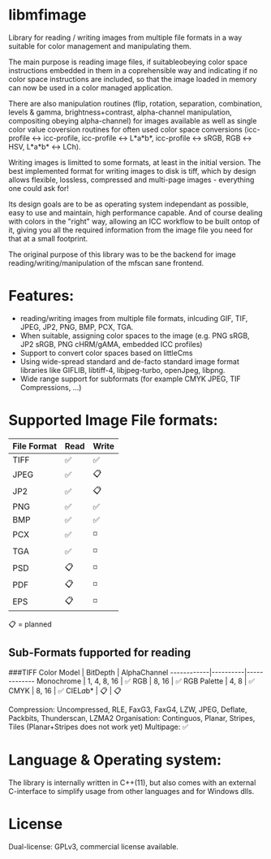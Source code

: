 # libmfimage
Library for reading / writing images from multiple file formats in a way suitable for color management and manipulating them.

The main purpose is reading image files, if suitableobeying color space instructions embedded in them in a coprehensible way and indicating if no color space instructions are included, so that the image loaded in memory can now be used in a color managed application.

There are also manipulation routines (flip, rotation, separation, combination, levels & gamma, brightness+contrast, alpha-channel manipulation, compositing obeying alpha-channel) for images available as well as single color value coversion routines for often used color space conversions (icc-profile ↔ icc-profile, icc-profile ↔ L\*a\*b\*, icc-profile ↔ sRGB, RGB ↔ HSV, L\*a\*b\* ↔ LCh).

Writing images is limitted to some formats, at least in the initial version. The best implemented format for writing images to disk is tiff, which by design allows flexible, lossless, compressed and multi-page images - everything one could ask for!

Its design goals are to be as operating system independant as possible, easy to use and maintain, high performance capable. And of course dealing with colors in the "right" way, allowing an ICC workflow to be built ontop of it, giving you all the required information from the image file you need for that at a small footprint.

The original purpose of this library was to be the backend for image reading/writing/manipulation of the mfscan sane frontend.

# Features:
- reading/writing images from multiple file formats, inlcuding GIF, TIF, JPEG, JP2, PNG, BMP, PCX, TGA.
- When suitable, assigning color spaces to the image (e.g. PNG sRGB, JP2 sRGB, PNG cHRM/gAMA, embedded ICC profiles)
- Support to convert color spaces based on littleCms
- Using wide-spread standard and de-facto standard image format libraries like GIFLIB, libtiff-4, libjpeg-turbo, openJpeg, libpng.
- Wide range support for subformats (for example CMYK JPEG, TIF Compressions, ...)

# Supported Image File formats:
File Format | Read | Write
------------|------|------
TIFF | :white_check_mark: | :white_check_mark: 
JPEG | :white_check_mark: | :clipboard:
JP2  | :white_check_mark: | :clipboard:
PNG  | :white_check_mark: | :white_check_mark: 
BMP  | :white_check_mark: | :white_check_mark: 
PCX  | :white_check_mark: | :white_medium_small_square:
TGA  | :white_check_mark: | :white_medium_small_square:
PSD  | :clipboard: | :white_medium_small_square:
PDF  | :clipboard: | :white_medium_small_square:
EPS  | :clipboard: | :white_medium_small_square:
:clipboard: = planned

## Sub-Formats fupported for reading
###TIFF
Color Model | BitDepth | AlphaChannel
------------|----------|-------------
Monochrome | 1, 4, 8, 16 | :white_check_mark:
RGB | 8, 16 | :white_check_mark:
RGB Palette | 4, 8 | :white_check_mark:
CMYK | 8, 16 | :white_check_mark:
CIEL*a*b* | :clipboard: | :clipboard:

Compression: Uncompressed, RLE, FaxG3, FaxG4, LZW, JPEG, Deflate, Packbits, Thunderscan, LZMA2
Organisation: Continguos, Planar, Stripes, Tiles (Planar+Stripes does not work yet)
Multipage: :white_check_mark:


# Language & Operating system:
The library is internally written in C++(11), but also comes with an external C-interface to simplify usage from other languages and for Windows dlls.

# License
Dual-license: GPLv3, commercial license available.
